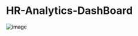 # HR-Analytics-DashBoard
![image](https://github.com/charliethomasct82/HR-Analytics-DashBoard/assets/93368865/4577b4e1-14dc-48ba-9024-a49868bf3eac)


